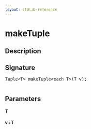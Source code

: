 ```yaml
---
layout: stdlib-reference
---
```


# makeTuple

## Description





## Signature 

<pre>
<a href="/stdlib-reference/types/Tuple/index" class="code_type">Tuple</a>&lt;T&gt; <a href="/stdlib-reference/global-decls/makeTuple">makeTuple</a>&lt;<span class="code_keyword">each</span> T&gt;(T <span class='code_param'>v</span>);

</pre>

## Parameters

#### T
#### v : T

